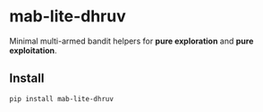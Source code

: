 # mab-lite-dhruv

Minimal multi-armed bandit helpers for **pure exploration** and **pure exploitation**.

## Install
```bash
pip install mab-lite-dhruv